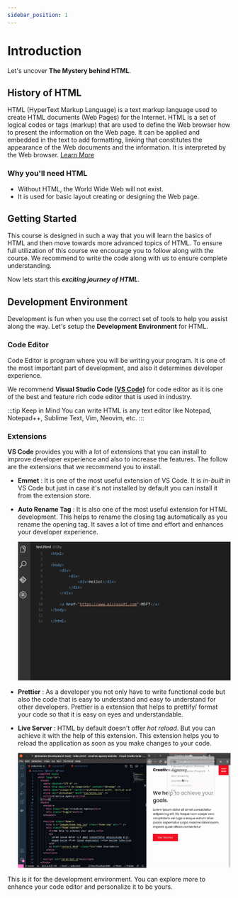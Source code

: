 ```yaml
---
sidebar_position: 1
---
```


# Introduction

Let's uncover **The Mystery behind HTML**.

## History of HTML

HTML (HyperText Markup Language) is a text markup language used to create HTML documents (Web Pages) for the Internet. HTML is a set of logical codes or tags (markup) that are used to define the Web browser how to present the information on the Web page. It can be applied and embedded in the text to add formatting, linking that constitutes the appearance of the Web documents and the information. It is interpreted by the Web browser. [Learn More](https://computenepal.com/html-the-language-of-the-web-everything-to-know-as-introduction-computenepal/)

### Why you'll need HTML

- Without HTML, the World Wide Web will not exist.
- It is used for basic layout creating or designing the Web page.

## Getting Started

This course is designed in such a way that you will learn the basics of HTML and then move towards more advanced topics of HTML. To ensure full utilization of this course we encourage you to follow along with the course. We recommend to write the code along with us to ensure complete understanding.

Now lets start this **_exciting journey of HTML_**.

## Development Environment

Development is fun when you use the correct set of tools to help you assist along the way. Let's setup the **Development Environment** for HTML.

### Code Editor

Code Editor is program where you will be writing your program. It is one of the most important part of development, and also it determines developer experience.

We recommend **Visual Studio Code ([VS Code](https://code.visualstudio.com/Download/))** for code editor as it is one of the best and feature rich code editor that is used in industry.

:::tip Keep in Mind
You can write HTML is any text editor like Notepad, Notepad++, Sublime Text, Vim, Neovim, etc.
:::

### Extensions

**VS Code** provides you with a lot of extensions that you can install to improve developer experience and also to increase the features. The follow are the extensions that we recommend you to install.

- **Emmet** : It is one of the most useful extension of VS Code. It is _in-built_ in VS Code but just in case it's not installed by default you can install it from the extension store.
- **Auto Rename Tag** : It is also one of the most useful extension for HTML development. This helps to rename the closing tag automatically as you rename the opening tag. It saves a lot of time and effort and enhances your developer experience.

  ![Preview](/gif/auto_rename_tag.gif)

- **Prettier** : As a developer you not only have to write functional code but also the code that is easy to understand and easy to understand for other developers. Prettier is a extension that helps to prettify/ format your code so that it is easy on eyes and understandable.

- **Live Server** : HTML by default doesn't offer _hot reload_. But you can achieve it with the help of this extension. This extension helps you to reload the application as soon as you make changes to your code.

  ![Preview](/gif/live_server.gif)

This is it for the development environment. You can explore more to enhance your code editor and personalize it to be yours.
